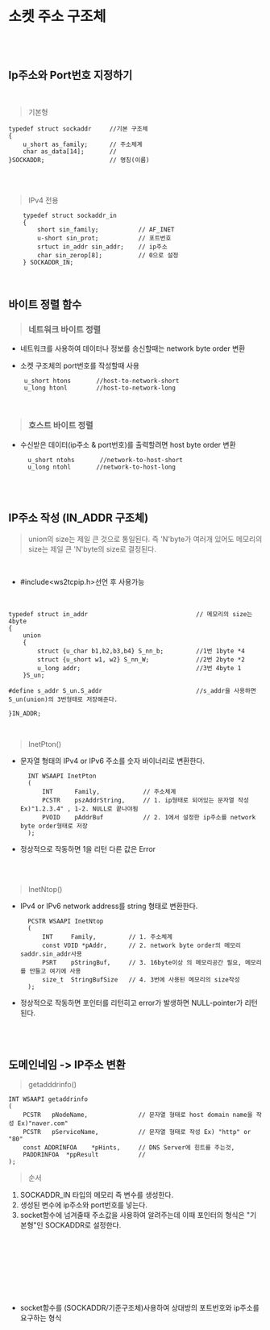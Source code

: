 # 소켓 주소 구조체

</br></br>

## Ip주소와 Port번호 지정하기

</br>

> 기본형

    typedef struct sockaddr     //기본 구조체
    {
        u_short as_family;      // 주소체계
        char as_data[14];       // 
    }SOCKADDR;                  // 명칭(이름)

</br></br>

> IPv4 전용

        typedef struct sockaddr_in  
        {
            short sin_family;           // AF_INET
            u-short sin_prot;           // 포트번호
            srtuct in_addr sin_addr;    // ip주소
            char sin_zerop[8];          // 0으로 설정
        } SOCKADDR_IN;

</br>

## 바이트 정렬 함수 

> ### 네트워크 바이트 정렬
 - 네트워크를 사용하여 데이터나 정보를 송신할때는 network byte order 변환
 - 소켓 구조체의 port번호를 작성할때 사용
  
        u_short htons       //host-to-network-short
        u_long htonl        //host-to-network-long

</br>

> ### 호스트 바이트 정렬
- 수신받은 데이터(ip주소 & port번호)를 출력할려면 host byte order 변환 

        u_short ntohs       //network-to-host-short
        u_long ntohl       //network-to-host-long

</br></br>

## IP주소 작성 (IN_ADDR 구조체)
>union의 size는 제일 큰 것으로 통일된다. 즉 'N'byte가 여러개 있어도 메모리의 size는 제일 큰 'N'byte의 size로 결정된다.

</br>

- #include<ws2tcpip.h>선언 후 사용가능
  
</br>

    typedef struct in_addr                              // 메모리의 size는 4byte
    {
        union
        {
            struct {u_char b1,b2,b3,b4} S_nn_b;         //1번 1byte *4
            struct {u_short w1, w2} S_nn_W;             //2번 2byte *2
            u_long addr;                                //3번 4byte 1
        }S_un;                                          

    #define s_addr S_un.S_addr                          //s_addr을 사용하면 S_un(union)의 3번형태로 저장해준다.

    }IN_ADDR;

</br>

>InetPton()
- 문자열 형태의 IPv4 or IPv6 주소를 숫자 바이너리로 변환한다. 
        
        INT WSAAPI InetPton
        (
            INT      Family,            // 주소체계
            PCSTR    pszAddrString,     // 1. ip형태로 되어있는 문자열 작성 Ex)"1.2.3.4" , 1-2. NULL로 끝나야됨
            PVOID    pAddrBuf           // 2. 1에서 설정한 ip주소를 network byte order형태로 저장
        );
- 정상적으로 작동하면 1을 리턴 다른 값은 Error

</br></br>

> InetNtop()
- IPv4 or IPv6 network address를 string 형태로 변환한다.
        
        PCSTR WSAAPI InetNtop
        (
            INT     Family,         // 1. 주소체계
            const VOID *pAddr,      // 2. network byte order의 메모리 saddr.sin_addr사용
            PSRT    pStringBuf,     // 3. 16byte이상 의 메모리공간 필요, 메모리를 만들고 여기에 사용
            size_t  StringBufSize   // 4. 3번에 사용된 메모리의 size작성
        );
- 정상적으로 작동하면 포인터를 리턴히고 error가 발생하면 NULL-pointer가 리턴된다.

</br></br>

## 도메인네임 -> IP주소 변환

>getadddrinfo()

    INT WSAAPI getaddrinfo
    (
        PCSTR   pNodeName,              // 문자열 형태로 host domain name을 작성 Ex)"naver.com"
        PCSTR   pServiceName,           // 문자열 형태로 작성 Ex) "http" or "80"
        const ADDRINFOA    *pHints,     // DNS Server에 힌트를 주는것, 
        PADDRINFOA  *ppResult           //
    );




>순서

1. SOCKADDR_IN 타입의 메모리 즉 변수를 생성한다.
2. 생성된 변수에 ip주소와 port번호를 넣는다.
3. socket함수에 넘겨줄때 주소값을 사용하여 알려주는데 이때 포인터의 형식은 "기본형"인 SOCKADDR로 설정한다.


</br></br></br>

</br></br></br>





- socket함수를 (SOCKADDR/기준구조체)사용하여 상대방의 포트번호와 ip주소를 요구하는 형식
